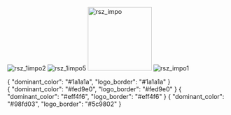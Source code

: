 ![rsz_1impo2](https://user-images.githubusercontent.com/45730556/99977174-505f5200-2dca-11eb-9f0c-129feaee6138.jpg)   ![rsz_1impo5](https://user-images.githubusercontent.com/45730556/99977176-50f7e880-2dca-11eb-93e8-7624ac08712e.jpg) <img width="146" alt="rsz_impo" src="https://user-images.githubusercontent.com/45730556/99977178-51907f00-2dca-11eb-8625-aec213bb0767.png"> ![rsz_impo1](https://user-images.githubusercontent.com/45730556/99977180-52291580-2dca-11eb-87bb-ece42f338b7c.jpg)

{
  "dominant_color": "#1a1a1a", 
  "logo_border": "#1a1a1a"
}   
{
  "dominant_color": "#fed9e0", 
  "logo_border": "#fed9e0"
}
{
  "dominant_color": "#eff4f6", 
  "logo_border": "#eff4f6"
}
{
  "dominant_color": "#98fd03", 
  "logo_border": "#5c9802"
}

